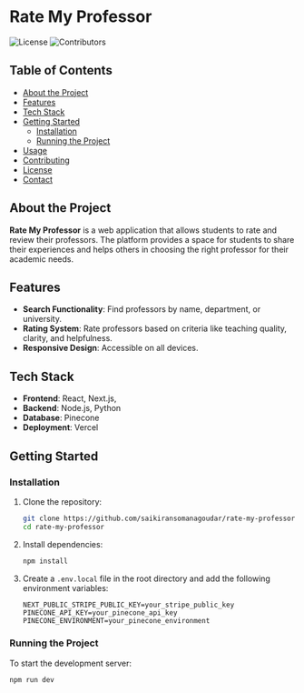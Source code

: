 # Rate My Professor

![License](https://img.shields.io/badge/license-MIT-blue)
![Contributors](https://img.shields.io/badge/contributors-1-orange)

## Table of Contents
- [About the Project](#about-the-project)
- [Features](#features)
- [Tech Stack](#tech-stack)
- [Getting Started](#getting-started)
  - [Installation](#installation)
  - [Running the Project](#running-the-project)
- [Usage](#usage)
- [Contributing](#contributing)
- [License](#license)
- [Contact](#contact)

## About the Project

**Rate My Professor** is a web application that allows students to rate and review their professors. The platform provides a space for students to share their experiences and helps others in choosing the right professor for their academic needs.

## Features

- **Search Functionality**: Find professors by name, department, or university.
- **Rating System**: Rate professors based on criteria like teaching quality, clarity, and helpfulness.
- **Responsive Design**: Accessible on all devices.

## Tech Stack

- **Frontend**: React, Next.js, 
- **Backend**: Node.js, Python
- **Database**: Pinecone
- **Deployment**: Vercel

## Getting Started

### Installation

1. Clone the repository:
    ```sh
    git clone https://github.com/saikiransomanagoudar/rate-my-professor.git
    cd rate-my-professor
    ```

2. Install dependencies:
    ```sh
    npm install
    ```

3. Create a `.env.local` file in the root directory and add the following environment variables:
    ```plaintext
    NEXT_PUBLIC_STRIPE_PUBLIC_KEY=your_stripe_public_key
    PINECONE_API_KEY=your_pinecone_api_key
    PINECONE_ENVIRONMENT=your_pinecone_environment
    ```

### Running the Project

To start the development server:

```sh
npm run dev
